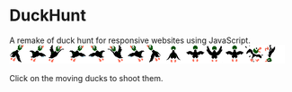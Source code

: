 # DuckHunt
A remake of duck hunt for responsive websites using JavaScript.
![](images/blackDuckSprites.png)

Click on the moving ducks to shoot them.
